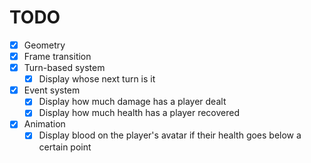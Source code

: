 # TODO
* [x] Geometry
* [x] Frame transition
* [x] Turn-based system
    * [x] Display whose next turn is it
* [x] Event system
    * [x] Display how much damage has a player dealt
    * [x] Display how much health has a player recovered
* [x] Animation
    * [x] Display blood on the player's avatar if their health goes below a certain point